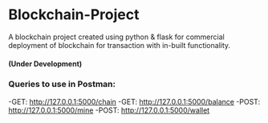 # Blockchain-Project
A blockchain project created using python & flask for commercial deployment of blockchain for transaction with in-built functionality.
#### (Under Development)

### Queries to use in Postman:
-GET: http://127.0.0.1:5000/chain
-GET: http://127.0.0.1:5000/balance
-POST: http://127.0.0.1:5000/mine
-POST: http://127.0.0.1:5000/wallet
